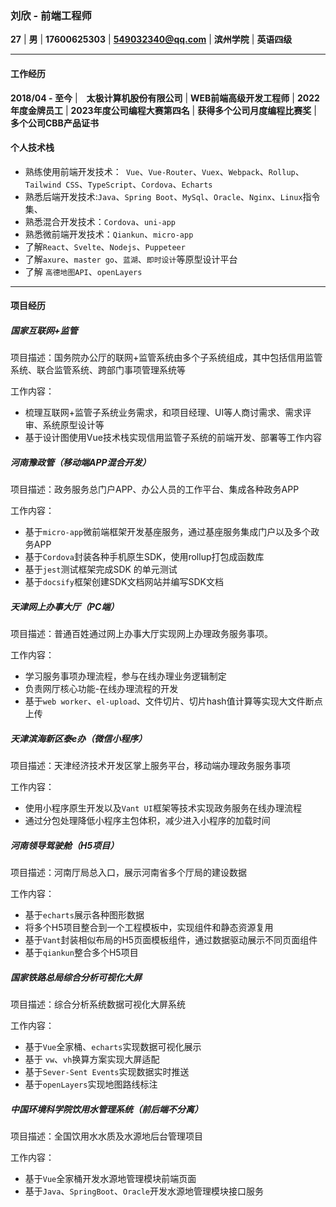 ### 刘欣 - 前端工程师

**27**  |  **男**  | **17600625303**  |   **549032340@qq.com** |   **滨州学院** | **英语四级**

-----------------------

#### 工作经历

**2018/04 - 至今**  |　**太极计算机股份有限公司**  |  **WEB前端高级开发工程师** | **2022年度金牌员工** | **2023年度公司编程大赛第四名**   | **获得多个公司月度编程比赛奖** | **多个公司CBB产品证书**

#### 个人技术栈

* 熟练使用前端开发技术：` Vue`、`Vue-Router`、`Vuex`、`Webpack`、`Rollup`、`Tailwind CSS`、`TypeScript`、`Cordova`、`Echarts`
* 熟悉后端开发技术:`Java`、`Spring Boot`、`MySql`、`Oracle`、`Nginx`、`Linux`指令集、
* 熟悉混合开发技术：`Cordova`、`uni-app`
* 熟悉微前端开发技术：`Qiankun`、`micro-app`
* 了解`React`、`Svelte`、`Nodejs`、`Puppeteer`
* 了解`axure`、`master go`、`蓝湖`、`即时设计`等原型设计平台
* 了解 `高德地图API`、`openLayers `

---------------------

#### 项目经历

##### 国家互联网+监管

项目描述：国务院办公厅的联网+监管系统由多个子系统组成，其中包括信用监管系统、联合监管系统、跨部门事项管理系统等

工作内容：

- 梳理互联网+监管子系统业务需求，和项目经理、UI等人商讨需求、需求评审、系统原型设计等
- 基于设计图使用Vue技术栈实现信用监管子系统的前端开发、部署等工作内容

##### 河南豫政管（移动端APP混合开发）

项目描述：政务服务总门户APP、办公人员的工作平台、集成各种政务APP

工作内容：

- 基于`micro-app`微前端框架开发基座服务，通过基座服务集成门户以及多个政务APP
- 基于`Cordova`封装各种手机原生SDK，使用rollup打包成函数库
- 基于`jest`测试框架完成SDK 的单元测试
- 基于`docsify`框架创建SDK文档网站并编写SDK文档

##### 天津网上办事大厅（PC端）

项目描述：普通百姓通过网上办事大厅实现网上办理政务服务事项。

工作内容：

- 学习服务事项办理流程，参与在线办理业务逻辑制定
- 负责网厅核心功能-在线办理流程的开发
- 基于`web worker`、`el-upload`、文件切片、切片hash值计算等实现大文件断点上传

##### 天津滨海新区泰e办（微信小程序）

项目描述：天津经济技术开发区掌上服务平台，移动端办理政务服务事项

工作内容：

-  使用小程序原生开发以及`Vant UI`框架等技术实现政务服务在线办理流程
-  通过分包处理降低小程序主包体积，减少进入小程序的加载时间

##### 河南领导驾驶舱（H5项目）

项目描述：河南厅局总入口，展示河南省多个厅局的建设数据

工作内容：

-  基于`echarts`展示各种图形数据
-  将多个H5项目整合到一个工程模板中，实现组件和静态资源复用
-  基于`Vant`封装相似布局的H5页面模板组件，通过数据驱动展示不同页面组件
-  基于`qiankun`整合多个H5项目

##### 国家铁路总局综合分析可视化大屏

项目描述：综合分析系统数据可视化大屏系统

工作内容：

-  基于`Vue`全家桶、`echarts`实现数据可视化展示
-  基于 `vw`、`vh`换算方案实现大屏适配
-  基于`Sever-Sent Events`实现数据实时推送
-  基于`openLayers`实现地图路线标注

##### 中国环境科学院饮用水管理系统（前后端不分离）

项目描述：全国饮用水水质及水源地后台管理项目

工作内容：

-  基于`Vue`全家桶开发水源地管理模块前端页面
-  基于`Java`、`SpringBoot`、`Oracle`开发水源地管理模块接口服务

